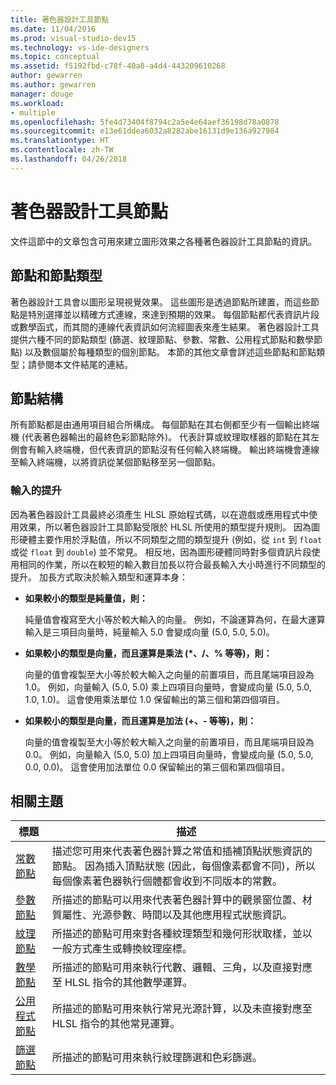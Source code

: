 ```yaml
---
title: 著色器設計工具節點
ms.date: 11/04/2016
ms.prod: visual-studio-dev15
ms.technology: vs-ide-designers
ms.topic: conceptual
ms.assetid: f5192fbd-c78f-40a8-a4d4-443209610268
author: gewarren
ms.author: gewarren
manager: douge
ms.workload:
- multiple
ms.openlocfilehash: 5fe4d73404f8794c2a5e4e64aef36198d78a0878
ms.sourcegitcommit: e13e61ddea6032a8282abe16131d9e136a927984
ms.translationtype: HT
ms.contentlocale: zh-TW
ms.lasthandoff: 04/26/2018
---
```

# <a name="shader-designer-nodes"></a>著色器設計工具節點
文件這節中的文章包含可用來建立圖形效果之各種著色器設計工具節點的資訊。

## <a name="nodes-and-node-types"></a>節點和節點類型
 著色器設計工具會以圖形呈現視覺效果。 這些圖形是透過節點所建置，而這些節點是特別選擇並以精確方式連線，來達到預期的效果。 每個節點都代表資訊片段或數學函式，而其間的連線代表資訊如何流經圖表來產生結果。 著色器設計工具提供六種不同的節點類型 (篩選、紋理節點、參數、常數、公用程式節點和數學節點) 以及數個屬於每種類型的個別節點。 本節的其他文章會詳述這些節點和節點類型；請參閱本文件結尾的連結。

## <a name="node-structure"></a>節點結構
 所有節點都是由通用項目組合所構成。 每個節點在其右側都至少有一個輸出終端機 (代表著色器輸出的最終色彩節點除外)。 代表計算或紋理取樣器的節點在其左側會有輸入終端機，但代表資訊的節點沒有任何輸入終端機。 輸出終端機會連線至輸入終端機，以將資訊從某個節點移至另一個節點。

### <a name="promotion-of-inputs"></a>輸入的提升
 因為著色器設計工具最終必須產生 HLSL 原始程式碼，以在遊戲或應用程式中使用效果，所以著色器設計工具節點受限於 HLSL 所使用的類型提升規則。 因為圖形硬體主要作用於浮點值，所以不同類型之間的類型提升 (例如，從 `int` 到 `float` 或從 `float` 到 `double`) 並不常見。 相反地，因為圖形硬體同時對多個資訊片段使用相同的作業，所以在較短的輸入數目加長以符合最長輸入大小時進行不同類型的提升。 加長方式取決於輸入類型和運算本身：

-   **如果較小的類型是純量值，則：**

     純量值會複寫至大小等於較大輸入的向量。 例如，不論運算為何，在最大運算輸入是三項目向量時，純量輸入 5.0 會變成向量 (5.0, 5.0, 5.0)。

-   **如果較小的類型是向量，而且運算是乘法 (\*、/、% 等等)，則：**

     向量的值會複製至大小等於較大輸入之向量的前置項目，而且尾端項目設為 1.0。 例如，向量輸入 (5.0, 5.0) 乘上四項目向量時，會變成向量 (5.0, 5.0, 1.0, 1.0)。 這會使用乘法單位 1.0 保留輸出的第三個和第四個項目。

-   **如果較小的類型是向量，而且運算是加法 (+、- 等等)，則：**

     向量的值會複製至大小等於較大輸入之向量的前置項目，而且尾端項目設為 0.0。 例如，向量輸入 (5.0, 5.0) 加上四項目向量時，會變成向量 (5.0, 5.0, 0.0, 0.0)。 這會使用加法單位 0.0 保留輸出的第三個和第四個項目。

## <a name="related-topics"></a>相關主題

|標題|描述|
|-----------|-----------------|
|[常數節點](../designers/constant-nodes.md)|描述您可用來代表著色器計算之常值和插補頂點狀態資訊的節點。 因為插入頂點狀態 (因此，每個像素都會不同)，所以每個像素著色器執行個體都會收到不同版本的常數。|
|[參數節點](../designers/parameter-nodes.md)|所描述的節點可以用來代表著色器計算中的觀景窗位置、材質屬性、光源參數、時間以及其他應用程式狀態資訊。|
|[紋理節點](../designers/texture-nodes.md)|所描述的節點可用來對各種紋理類型和幾何形狀取樣，並以一般方式產生或轉換紋理座標。|
|[數學節點](../designers/math-nodes.md)|所描述的節點可用來執行代數、邏輯、三角，以及直接對應至 HLSL 指令的其他數學運算。|
|[公用程式節點](../designers/utility-nodes.md)|所描述的節點可用來執行常見光源計算，以及未直接對應至 HLSL 指令的其他常見運算。|
|[篩選節點](../designers/filter-nodes.md)|所描述的節點可用來執行紋理篩選和色彩篩選。|
